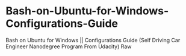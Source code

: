 # Bash-on-Ubuntu-for-Windows-Configurations-Guide
Bash on Ubuntu for Windows || Configurations Guide (Self Driving Car Engineer Nanodegree Program From Udacity) Raw
